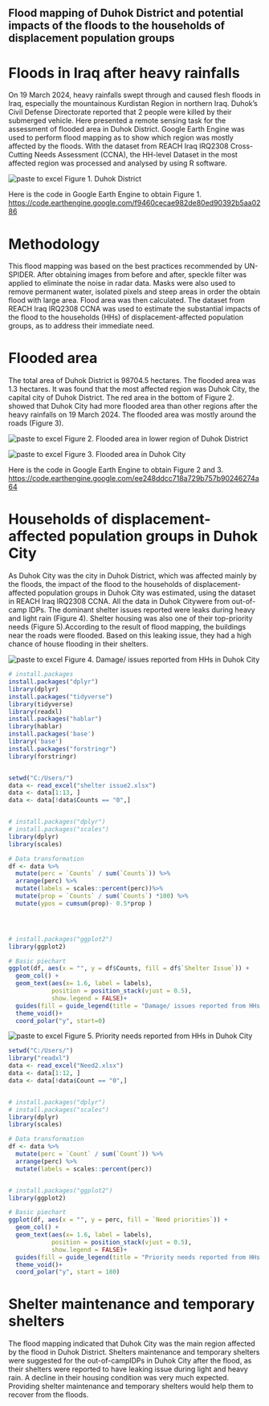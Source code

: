 ## Flood mapping of Duhok District and potential impacts of the floods to the households of displacement population groups
# Floods in Iraq after heavy rainfalls


On 19 March 2024, heavy rainfalls swept through and caused flesh floods in Iraq, especially the mountainous Kurdistan Region in northern Iraq. Duhok’s Civil Defense Directorate reported that 2 people were killed by their submerged vehicle. Here presented a remote sensing task for the assessment of flooded area in Duhok District. Google Earth Engine was used to perform flood mapping as to show which region was mostly affected by the floods. With the dataset from REACH Iraq IRQ2308 Cross-Cutting Needs Assessment (CCNA), the HH-level Dataset in the most affected region was processed and analysed by using R software.

![paste to excel](https://github.com/tinatmyiu/Flood-Mapping-for-Iraq-20240319/blob/main/Figure%201.%20Duhok%20District.png)
Figure 1. Duhok District

Here is the code in Google Earth Engine to obtain Figure 1.
https://code.earthengine.google.com/f9460cecae982de80ed90392b5aa0286


# Methodology
This flood mapping was based on the best practices recommended by UN-SPIDER. After obtaining images from before and after, speckle filter was applied to eliminate the noise in radar data. Masks were also used to remove permanent water, isolated pixels and steep areas in order the obtain flood with large area. Flood area was then calculated. The dataset from REACH Iraq IRQ2308 CCNA was used to estimate the substantial impacts of the flood to the households (HHs) of displacement-affected population groups, as to address their immediate need.

# Flooded area
The total area of Duhok District is 98704.5 hectares. The flooded area was 1.3 hectares. It was found that the most affected region was Duhok City, the capital city of Duhok District. The red area in the bottom of Figure 2. showed that Duhok City had more flooded area than other regions after the heavy rainfalls on 19 March 2024. The flooded area was mostly around the roads (Figure 3).

![paste to excel](https://github.com/tinatmyiu/Flood-Mapping-for-Iraq-20240319/blob/main/Figure%202.%20Flooded%20area%20in%20lower%20region%20of%20Duhok%20District.png)
Figure 2. Flooded area in lower region of Duhok District

![paste to excel](https://github.com/tinatmyiu/Flood-Mapping-for-Iraq-20240319/blob/main/Figure%203.%20Flooded%20area%20in%20Duhok%20City.png)
Figure 3. Flooded area in Duhok City

Here is the code in Google Earth Engine to obtain Figure 2 and 3.
https://code.earthengine.google.com/ee248ddcc718a729b757b90246274a64

# Households of displacement-affected population groups in Duhok City
As Duhok City was the city in Duhok District, which was affected mainly by the floods, the impact of the flood to the households of displacement-affected population groups in Duhok City was estimated, using the dataset in REACH Iraq IRQ2308 CCNA. All the data in Duhok Citywere from out-of-camp IDPs. The dominant shelter issues reported were leaks during heavy and light rain (Figure 4). Shelter housing was also one of their top-priority needs (Figure 5).According to the result of flood mapping, the buildings near the roads were flooded. Based on this leaking issue, they had a high chance of house flooding in their shelters. 

![paste to excel](https://github.com/tinatmyiu/Flood-Mapping-for-Iraq-20240319/blob/main/Figure%203.%20Flooded%20area%20in%20Duhok%20City.png)
Figure 4. Damage/ issues reported from HHs in Duhok City

```r
# install.packages
install.packages("dplyr")
library(dplyr)
install.packages("tidyverse")
library(tidyverse)
library(readxl)
install.packages("hablar")
library(hablar)
install.packages('base')
library('base')
install.packages("forstringr")
library(forstringr)


setwd("C:/Users/")
data <- read_excel("shelter issue2.xlsx")
data <- data[1:13, ]
data <- data[!data$Counts == "0",]


# install.packages("dplyr")
# install.packages("scales")
library(dplyr)
library(scales)

# Data transformation
df <- data %>% 
  mutate(perc = `Counts` / sum(`Counts`)) %>% 
  arrange(perc) %>%
  mutate(labels = scales::percent(perc))%>%
  mutate(prop = `Counts` / sum(`Counts`) *100) %>%
  mutate(ypos = cumsum(prop)- 0.5*prop )




# install.packages("ggplot2")
library(ggplot2)

# Basic piechart
ggplot(df, aes(x = "", y = df$Counts, fill = df$`Shelter Issue`)) +
  geom_col() +
  geom_text(aes(x= 1.6, label = labels),
            position = position_stack(vjust = 0.5),
            show.legend = FALSE)+
  guides(fill = guide_legend(title = "Damage/ issues reported from HHs in Duhok City")) +
  theme_void()+
  coord_polar("y", start=0)
```

![paste to excel](https://github.com/tinatmyiu/Flood-Mapping-for-Iraq-20240319/blob/main/Figure%203.%20Flooded%20area%20in%20Duhok%20City.png)
Figure 5. Priority needs reported from HHs in Duhok City

```r
setwd("C:/Users/")
library("readxl")
data <- read_excel("Need2.xlsx")
data <- data[1:12, ]
data <- data[!data$Count == "0",]


# install.packages("dplyr")
# install.packages("scales")
library(dplyr)
library(scales)

# Data transformation
df <- data %>% 
  mutate(perc = `Count` / sum(`Count`)) %>% 
  arrange(perc) %>%
  mutate(labels = scales::percent(perc))


# install.packages("ggplot2")
library(ggplot2)

# Basic piechart
ggplot(df, aes(x = "", y = perc, fill = `Need priorities`)) +
  geom_col() +
  geom_text(aes(x= 1.6, label = labels),
            position = position_stack(vjust = 0.5),
            show.legend = FALSE)+
  guides(fill = guide_legend(title = "Priority needs reported from HHs in Duhok City")) +
  theme_void()+
  coord_polar("y", start = 180)
```
# Shelter maintenance and temporary shelters
The flood mapping indicated that Duhok City was the main region affected by the flood in Duhok District. Shelters maintenance and temporary shelters were suggested for the out-of-campIDPs in Duhok City after the flood, as their shelters were reported to have leaking issue during light and heavy rain. A decline in their housing condition was very much expected. Providing shelter maintenance and temporary shelters would help them to recover from the floods.
